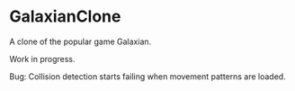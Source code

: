 # GalaxianClone
A clone of the popular game Galaxian.

Work in progress. 

Bug: Collision detection starts failing when movement patterns are loaded.
